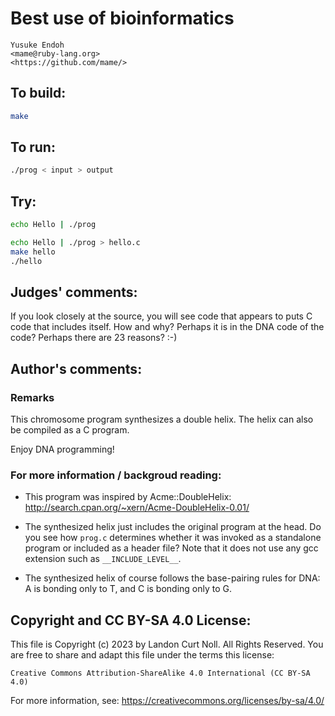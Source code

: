 # Best use of bioinformatics

    Yusuke Endoh  
    <mame@ruby-lang.org>  
    <https://github.com/mame/>  

## To build:

```sh
make
```

## To run:

```sh
./prog < input > output
```

## Try:

```sh
echo Hello | ./prog

echo Hello | ./prog > hello.c
make hello
./hello
```

## Judges' comments:

If you look closely at the source, you will see code that appears
to puts C code that includes itself.  How and why?  Perhaps it is
in the DNA code of the code? Perhaps there are 23 reasons? :-)

## Author's comments:

### Remarks

This chromosome program synthesizes a double helix.
The helix can also be compiled as a C program.

Enjoy DNA programming!

### For more information / backgroud reading:

* This program was inspired by Acme::DoubleHelix:
  http://search.cpan.org/~xern/Acme-DoubleHelix-0.01/

* The synthesized helix just includes the original program at the head.
  Do you see how `prog.c` determines whether it was invoked as a standalone program or included as a header file?
  Note that it does not use any gcc extension such as `__INCLUDE_LEVEL__`.

* The synthesized helix of course follows the base-pairing rules for DNA:
  A is bonding only to T, and C is bonding only to G.

## Copyright and CC BY-SA 4.0 License:

This file is Copyright (c) 2023 by Landon Curt Noll.  All Rights Reserved.
You are free to share and adapt this file under the terms this license:

    Creative Commons Attribution-ShareAlike 4.0 International (CC BY-SA 4.0)

For more information, see: https://creativecommons.org/licenses/by-sa/4.0/
